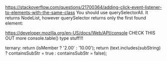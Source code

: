 https://stackoverflow.com/questions/21700364/adding-click-event-listener-to-elements-with-the-same-class
You should use querySelectorAll. It returns NodeList, however querySelector returns only the first found element:

https://developer.mozilla.org/en-US/docs/Web/API/console CHECK THIS OUT more console.table() type stuff!!!

ternary:
return (isMember ? '$2.00' : '$10.00');
return (text.includes(subString) ? containsSubStr = true : containsSubStr = false);
